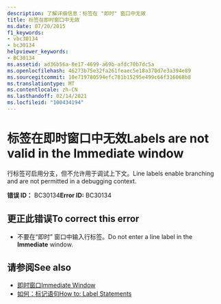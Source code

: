 ```yaml
---
description: 了解详细信息：标签在 "即时" 窗口中无效
title: 标签在即时窗口中无效
ms.date: 07/20/2015
f1_keywords:
- vbc30134
- bc30134
helpviewer_keywords:
- BC30134
ms.assetid: ad36b56a-8e17-4699-a69b-afdc70b7dc5a
ms.openlocfilehash: 46273b75e32fa261feaec5e18a370d7e3a394e89
ms.sourcegitcommit: 10e719780594efc781b15295e499c66f316068b8
ms.translationtype: MT
ms.contentlocale: zh-CN
ms.lasthandoff: 02/14/2021
ms.locfileid: "100434194"
---
```

# <a name="labels-are-not-valid-in-the-immediate-window"></a><span data-ttu-id="76053-103">标签在即时窗口中无效</span><span class="sxs-lookup"><span data-stu-id="76053-103">Labels are not valid in the Immediate window</span></span>

<span data-ttu-id="76053-104">行标签可启用分支，但不允许用于调试上下文。</span><span class="sxs-lookup"><span data-stu-id="76053-104">Line labels enable branching and are not permitted in a debugging context.</span></span>  
  
 <span data-ttu-id="76053-105">**错误 ID：** BC30134</span><span class="sxs-lookup"><span data-stu-id="76053-105">**Error ID:** BC30134</span></span>  
  
## <a name="to-correct-this-error"></a><span data-ttu-id="76053-106">更正此错误</span><span class="sxs-lookup"><span data-stu-id="76053-106">To correct this error</span></span>  
  
- <span data-ttu-id="76053-107">不要在“即时”  窗口中输入行标签。</span><span class="sxs-lookup"><span data-stu-id="76053-107">Do not enter a line label in the **Immediate** window.</span></span>  
  
## <a name="see-also"></a><span data-ttu-id="76053-108">请参阅</span><span class="sxs-lookup"><span data-stu-id="76053-108">See also</span></span>

- [<span data-ttu-id="76053-109">即时窗口</span><span class="sxs-lookup"><span data-stu-id="76053-109">Immediate Window</span></span>](/visualstudio/ide/reference/immediate-window)
- [<span data-ttu-id="76053-110">如何：标记语句</span><span class="sxs-lookup"><span data-stu-id="76053-110">How to: Label Statements</span></span>](../programming-guide/program-structure/how-to-label-statements.md)
